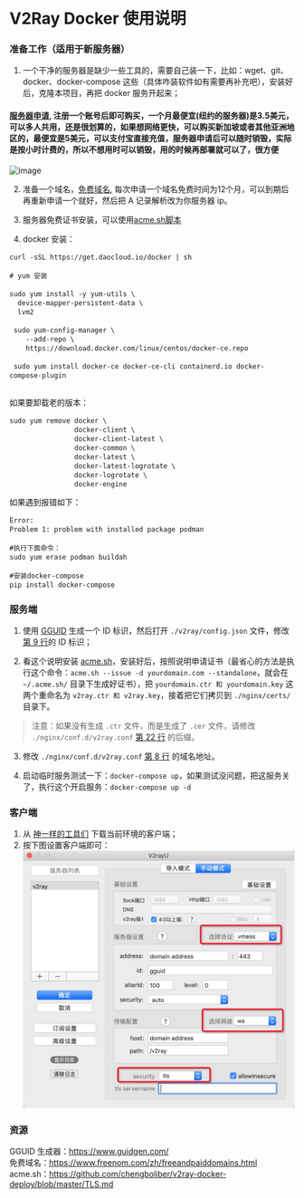 # V2Ray Docker 使用说明

### 准备工作（适用于新服务器）
1. 一个干净的服务器是缺少一些工具的，需要自己装一下，比如：wget、git、docker、docker-compose 这些（具体咋装软件如有需要再补充吧），安装好后，克隆本项目，再把 docker 服务开起来；
#### <a href="https://www.vultr.com/?ref=7573170" title="服务器申请">服务器申请</a>, 注册一个账号后即可购买，一个月最便宜(纽约的服务器)是3.5美元，可以多人共用，还是很划算的，如果想网络更快，可以购买新加坡或者其他亚洲地区的，最便宜是5美元，可以支付宝直接充值，服务器申请后可以随时销毁，实际是按小时计费的，所以不想用时可以销毁，用的时候再部署就可以了，很方便
<img width="1087" alt="image" src="https://user-images.githubusercontent.com/31284807/195549881-7e8a385c-fe54-4b50-a145-f6e73aed5732.png">
  
2. 准备一个域名，[免费域名](https://my.freenom.com/clientarea.php), 每次申请一个域名免费时间为12个月，可以到期后再重新申请一个就好，然后把 A 记录解析改为你服务器 ip。

3. 服务器免费证书安装，可以使用[acme.sh脚本](https://github.com/chengboliber/v2ray-docker-deploy/blob/master/TLS.md)

4. docker 安装：
```
curl -sSL https://get.daocloud.io/docker | sh

# yum 安装

sudo yum install -y yum-utils \
  device-mapper-persistent-data \
  lvm2
  
 sudo yum-config-manager \
    --add-repo \
    https://download.docker.com/linux/centos/docker-ce.repo
    
 sudo yum install docker-ce docker-ce-cli containerd.io docker-compose-plugin
  
```
 如果要卸载老的版本：
  ```
  sudo yum remove docker \
                  docker-client \
                  docker-client-latest \
                  docker-common \
                  docker-latest \
                  docker-latest-logrotate \
                  docker-logrotate \
                  docker-engine
  ```
  
  如果遇到报错如下：
  ```
  Error: 
 Problem 1: problem with installed package podman
 
 #执行下面命令：
 sudo yum erase podman buildah
 
 #安装docker-compose
 pip install docker-compose
  ```
 

### 服务端
1. 使用 [GGUID](https://www.guidgen.com/) 生成一个 ID 标识，然后打开 `./v2ray/config.json` 文件，修改[第 9 行](https://github.com/chengboliber/v2ray-docker-deploy/blob/master/v2ray/config.json#L9)的 ID 标识；

2. 看这个说明安装 [acme.sh](https://github.com/chengboliber/v2ray-docker-deploy/blob/master/TLS.md)，安装好后，按照说明申请证书（最省心的方法是执行这个命令：`acme.sh --issue -d yourdomain.com --standalone`，就会在 `~/.acme.sh/` 目录下生成好证书），把 `yourdomain.ctr 和 yourdomain.key` 这两个重命名为 `v2ray.ctr 和 v2ray.key`，接着把它们拷贝到 `./nginx/certs/` 目录下。

> 注意：如果没有生成 `.ctr` 文件，而是生成了 `.cer` 文件，请修改 `./nginx/conf.d/v2ray.conf` [第 22 行](https://github.com/chengboliber/v2ray-docker-deploy/blob/master/nginx/conf.d/v2ray.conf#L22) 的后缀。

3. 修改 `./nginx/conf.d/v2ray.conf` [第 8 行](https://github.com/chengboliber/v2ray-docker-deploy/blob/master/nginx/conf.d/v2ray.conf#L8) 的域名地址。

4. 启动临时服务测试一下：`docker-compose up`，如果测试没问题，把这服务关了，执行这个开启服务：`docker-compose up -d`


### 客户端
1. 从 [神一样的工具们](https://www.v2ray.com/awesome/tools.html) 下载当前环境的客户端；
2. 按下图设置客户端即可：
![](./images/client.png)


### 资源
GGUID 生成器：https://www.guidgen.com/  
免费域名：https://www.freenom.com/zh/freeandpaiddomains.html  
acme.sh：https://github.com/chengboliber/v2ray-docker-deploy/blob/master/TLS.md
